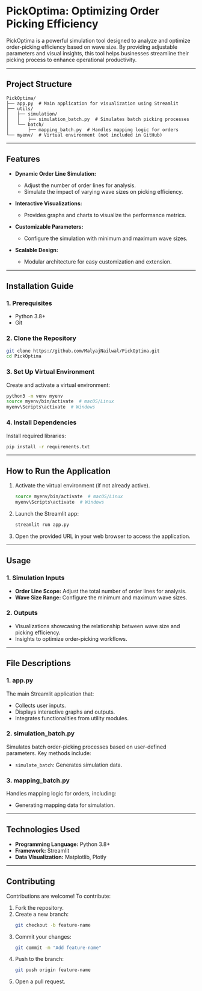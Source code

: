 # PickOptima: Optimizing Order Picking Efficiency

PickOptima is a powerful simulation tool designed to analyze and optimize order-picking efficiency based on wave size. By providing adjustable parameters and visual insights, this tool helps businesses streamline their picking process to enhance operational productivity.

---

## Project Structure

```
PickOptima/
├── app.py  # Main application for visualization using Streamlit
├── utils/
│   ├── simulation/
│   │   ├── simulation_batch.py  # Simulates batch picking processes
│   └── batch/
│       ├── mapping_batch.py  # Handles mapping logic for orders
└── myenv/  # Virtual environment (not included in GitHub)
```

---

## Features

- **Dynamic Order Line Simulation:** 
  - Adjust the number of order lines for analysis.
  - Simulate the impact of varying wave sizes on picking efficiency.

- **Interactive Visualizations:**
  - Provides graphs and charts to visualize the performance metrics.

- **Customizable Parameters:**
  - Configure the simulation with minimum and maximum wave sizes.

- **Scalable Design:**
  - Modular architecture for easy customization and extension.

---

## Installation Guide

### 1. Prerequisites

- Python 3.8+
- Git

### 2. Clone the Repository

```bash
git clone https://github.com/MalyajNailwal/PickOptima.git
cd PickOptima
```

### 3. Set Up Virtual Environment

Create and activate a virtual environment:
```bash
python3 -m venv myenv
source myenv/bin/activate  # macOS/Linux
myenv\Scripts\activate  # Windows
```

### 4. Install Dependencies

Install required libraries:
```bash
pip install -r requirements.txt
```

---

## How to Run the Application

1. Activate the virtual environment (if not already active).
   ```bash
   source myenv/bin/activate  # macOS/Linux
   myenv\Scripts\activate  # Windows
   ```

2. Launch the Streamlit app:
   ```bash
   streamlit run app.py
   ```

3. Open the provided URL in your web browser to access the application.

---

## Usage

### **1. Simulation Inputs**
- **Order Line Scope:** Adjust the total number of order lines for analysis.
- **Wave Size Range:** Configure the minimum and maximum wave sizes.

### **2. Outputs**
- Visualizations showcasing the relationship between wave size and picking efficiency.
- Insights to optimize order-picking workflows.

---

## File Descriptions

### 1. **app.py**
The main Streamlit application that:
- Collects user inputs.
- Displays interactive graphs and outputs.
- Integrates functionalities from utility modules.

### 2. **simulation_batch.py**
Simulates batch order-picking processes based on user-defined parameters. Key methods include:
- `simulate_batch`: Generates simulation data.

### 3. **mapping_batch.py**
Handles mapping logic for orders, including:
- Generating mapping data for simulation.

---

## Technologies Used

- **Programming Language:** Python 3.8+
- **Framework:** Streamlit
- **Data Visualization:** Matplotlib, Plotly

---

## Contributing

Contributions are welcome! To contribute:
1. Fork the repository.
2. Create a new branch:
   ```bash
   git checkout -b feature-name
   ```
3. Commit your changes:
   ```bash
   git commit -m "Add feature-name"
   ```
4. Push to the branch:
   ```bash
   git push origin feature-name
   ```
5. Open a pull request.



